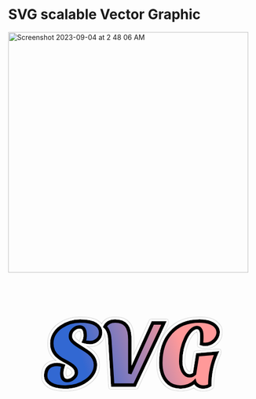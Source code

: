 # SVG scalable Vector Graphic
<img width="489" alt="Screenshot 2023-09-04 at 2 48 06 AM" src="https://github.com/sudo-self/SVG/assets/119916323/a7d996b2-bb42-4f0a-9ad1-3e90f628f68f">
<svg width="504.96743164062497px" height="324.0875px" xmlns="http://www.w3.org/2000/svg" viewBox="-2.483715820312483 -87.04374999999999 504.96743164062497 324.0875" style="background: rgba(0, 0, 0, 0);" preserveAspectRatio="xMidYMid"><defs><linearGradient id="editing-sticker-gradient" x1="0.7977638454923965" y1="0.46343919697845576" x2="0.2022361545076034" y2="0.5365608030215443"><stop offset="0" stop-color="#ff9999"></stop><stop offset="1" stop-color="#3267d2"></stop></linearGradient><filter id="editing-sticker" x="-100%" y="-100%" width="300%" height="300%"><feMorphology operator="erode" radius="1" in="SourceAlpha" result="alpha-erode"></feMorphology><feConvolveMatrix order="3,3" divisor="1" kernelMatrix="0 1 0 1 1 1 0 1 0" in="alpha-erode" result="alpha-round"></feConvolveMatrix><feMorphology operator="dilate" radius="3.5" in="alpha-round" result="dilate-shadow"></feMorphology><feGaussianBlur in="dilate-shadow" stdDeviation="1.5" result="shadow"></feGaussianBlur><feFlood flood-color="#fff" result="flood-sticker"></feFlood><feComposite operator="in" in="flood-sticker" in2="alpha-round" result="comp-sticker"></feComposite><feMorphology operator="dilate" radius="3" in="comp-sticker" result="morph-sticker"></feMorphology><feConvolveMatrix order="3,3" divisor="1" kernelMatrix="0 1 0 1 1 1 0 1 0" in="morph-sticker" result="sticker"></feConvolveMatrix><feMerge><feMergeNode in="shadow"></feMergeNode><feMergeNode in="sticker"></feMergeNode><feMergeNode in="SourceGraphic"></feMergeNode></feMerge></filter></defs><g filter="url(#editing-sticker)"><g transform="translate(73.5549975335598, 142.2312469482422)"><path d="M78.14-88.70L78.14-88.70L78.14-88.70Q81.02-94.46 81.02-99.84L81.02-99.84L81.02-99.84Q81.02-105.22 80.45-108.19L80.45-108.19L80.45-108.19Q79.87-111.17 78.53-113.47L78.53-113.47L78.53-113.47Q75.65-118.46 69.89-118.46L69.89-118.46L69.89-118.46Q62.78-118.46 57.02-113.28L57.02-113.28L57.02-113.28Q50.88-107.90 50.88-99.46L50.88-99.46L50.88-99.46Q50.88-94.08 54.62-89.95L54.62-89.95L54.62-89.95Q58.37-85.82 64.13-81.98L64.13-81.98L64.13-81.98Q69.89-78.14 76.42-74.30L76.42-74.30L76.42-74.30Q82.94-70.46 88.70-65.86L88.70-65.86L88.70-65.86Q101.95-55.30 101.95-41.09L101.95-41.09L101.95-41.09Q101.95-31.49 96.86-23.33L96.86-23.33L96.86-23.33Q91.78-15.17 83.33-9.22L83.33-9.22L83.33-9.22Q64.90 3.84 40.51 3.84L40.51 3.84L40.51 3.84Q20.74 3.84 10.56-2.59L10.56-2.59L10.56-2.59Q0.38-9.02 0.38-18.82L0.38-18.82L0.38-18.82Q0.38-36.29 14.02-40.70L14.02-40.70L14.02-40.70Q17.86-42.05 23.71-42.05L23.71-42.05L23.71-42.05Q29.57-42.05 36.29-39.55L36.29-39.55L36.29-39.55Q33.22-31.68 33.22-24.58L33.22-24.58L33.22-24.58Q33.22-9.22 44.16-9.22L44.16-9.22L44.16-9.22Q51.26-9.22 57.12-14.40L57.12-14.40L57.12-14.40Q62.98-19.58 62.98-25.44L62.98-25.44L62.98-25.44Q62.98-31.30 59.23-35.52L59.23-35.52L59.23-35.52Q55.49-39.74 49.92-43.10L49.92-43.10L49.92-43.10Q44.35-46.46 37.92-49.73L37.92-49.73L37.92-49.73Q31.49-52.99 25.92-57.60L25.92-57.60L25.92-57.60Q12.86-68.16 12.86-85.06L12.86-85.06L12.86-85.06Q12.86-96 18.24-104.54L18.24-104.54L18.24-104.54Q23.62-113.09 32.26-118.85L32.26-118.85L32.26-118.85Q49.54-130.56 70.75-130.56L70.75-130.56L70.75-130.56Q91.97-130.56 102.24-124.22L102.24-124.22L102.24-124.22Q112.51-117.89 112.51-107.14L112.51-107.14L112.51-107.14Q112.51-97.73 105.22-91.78L105.22-91.78L105.22-91.78Q98.88-86.78 91.20-86.78L91.20-86.78L91.20-86.78Q83.52-86.78 78.14-88.70ZM121.34-119.04L121.34-119.04L121.34-119.04Q126.91-130.56 142.37-130.56L142.37-130.56L142.37-130.56Q157.82-130.56 165.02-121.63L165.02-121.63L165.02-121.63Q172.22-112.70 172.22-92.16L172.22-92.16L172.22-23.62L218.88-126.53L241.73-126.53L182.02 0L137.09 0L131.33-92.16L131.33-92.16Q130.75-102.34 127.97-109.25L127.97-109.25L127.97-109.25Q125.18-116.16 121.34-119.04ZM310.46-61.82L349.25-65.28L349.25-65.28Q335.42-34.94 335.42 0.19L335.42 0.19L335.42 0.19Q330.24 3.84 322.66 3.84L322.66 3.84L322.66 3.84Q315.07 3.84 310.27 0.29L310.27 0.29L310.27 0.29Q305.47-3.26 304.51-6.91L304.51-6.91L304.51-6.91Q299.71-1.92 291.94 0.96L291.94 0.96L291.94 0.96Q284.16 3.84 275.90 3.84L275.90 3.84L275.90 3.84Q267.65 3.84 260.45 1.15L260.45 1.15L260.45 1.15Q253.25-1.54 247.68-7.49L247.68-7.49L247.68-7.49Q235.39-20.54 235.39-45.31L235.39-45.31L235.39-45.31Q235.39-83.71 255.94-106.75L255.94-106.75L255.94-106.75Q277.06-130.56 314.50-130.56L314.50-130.56L314.50-130.56Q340.42-130.56 349.63-117.12L349.63-117.12L349.63-117.12Q352.51-112.90 352.51-107.81L352.51-107.81L352.51-107.81Q352.51-102.72 350.30-98.40L350.30-98.40L350.30-98.40Q348.10-94.08 344.64-90.62L344.64-90.62L344.64-90.62Q336.38-82.94 326.21-82.94L326.21-82.94L326.21-82.94Q322.18-82.94 318.34-84.29L318.34-84.29L318.34-84.29Q319.10-90.05 319.10-96.77L319.10-96.77L319.10-96.77Q319.10-103.49 318.62-106.56L318.62-106.56L318.62-106.56Q318.14-109.63 316.99-112.13L316.99-112.13L316.99-112.13Q314.50-117.31 309.02-117.31L309.02-117.31L309.02-117.31Q303.55-117.31 297.50-111.46L297.50-111.46L297.50-111.46Q291.46-105.60 286.66-96L286.66-96L286.66-96Q276.10-74.50 276.10-48.58L276.10-48.58L276.10-48.58Q276.10-36.67 280.70-28.22L280.70-28.22L280.70-28.22Q285.70-19.01 294.53-19.01L294.53-19.01L294.53-19.01Q297.60-19.01 300.38-20.54L300.38-20.54L300.38-20.54Q303.17-22.08 304.32-23.23L304.32-23.23L310.46-61.82Z" fill="url(#editing-sticker-gradient)" stroke="#000000" stroke-width="7"></path></g></g><style>text {
  font-size: 64px;
  font-family: Arial Black;
  dominant-baseline: central;
  text-anchor: middle;
}</style></svg>
